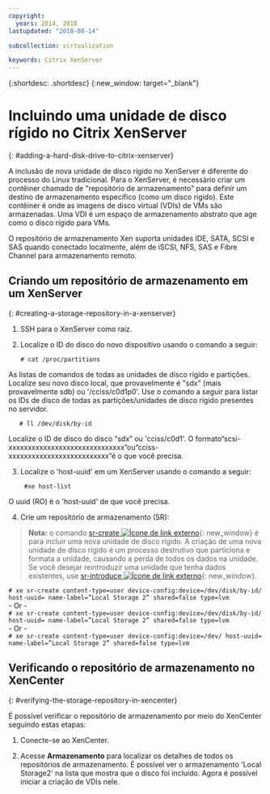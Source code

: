 ```yaml
---
copyright:
  years: 2014, 2018
lastupdated: "2018-08-14"

subcollection: virtualization

keywords: Citrix XenServer
---
```


{:shortdesc: .shortdesc}
{:new_window: target="_blank"}

# Incluindo uma unidade de disco rígido no Citrix XenServer
{: #adding-a-hard-disk-drive-to-citrix-xenserver}

A inclusão de nova unidade de disco rígido no XenServer é diferente do processo do Linux tradicional. Para o XenServer, é necessário criar um contêiner chamado de "repositório de armazenamento" para definir um destino de armazenamento específico (como um disco rígido). Este contêiner é onde as imagens de disco virtual (VDIs) de VMs são armazenadas. Uma VDI é um espaço de armazenamento abstrato que age como o disco rígido para VMs.

O repositório de armazenamento Xen suporta unidades IDE, SATA, SCSI e SAS quando conectado localmente, além de iSCSI, NFS, SAS e Fibre Channel para armazenamento remoto.

## Criando um repositório de armazenamento em um XenServer
{: #creating-a-storage-repository-in-a-xenserver}

1. SSH para o XenServer como raiz.

2. Localize o ID do disco do novo dispositivo usando o comando a seguir:

       # cat /proc/partitions

  As listas de comandos de todas as unidades de disco rígido e partições. Localize seu novo disco local, que provavelmente é "sdx" (mais provavelmente sdb) ou '/cciss/c0d1p0'. Use o comando a seguir para listar os IDs de disco de todas as partições/unidades de disco rígido presentes no servidor.

       # ll /dev/disk/by-id

  Localize o ID de disco do disco “sdx” ou 'cciss/c0d1'. O formato“scsi-xxxxxxxxxxxxxxxxxxxxxxxxxxxxxx”ou“cciss-xxxxxxxxxxxxxxxxxxxxxxxxxx”é o que você precisa.

3. Localize o 'host-uuid' em um XenServer usando o comando a seguir:

        #xe host-list

  O uuid (RO) é o 'host-uuid' de que você precisa.

4. Crie um repositório de armazenamento (SR):

  > **Nota:** o comando [sr-create ![Ícone de link externo](../../icons/launch-glyph.svg "Ícone de link externo")](http://support.citrix.com/article/CTX121313){: new_window} é para incluir uma nova unidade de disco rígido. A criação de uma nova unidade de disco rígido é um processo destrutivo que particiona e formata a unidade, causando a perda de todos os dados na unidade. Se você desejar reintroduzir uma unidade que tenha dados existentes, use [sr-introduce ![Ícone de link externo](../../icons/launch-glyph.svg "Ícone de link externo")](http://support.citrix.com/article/CTX121896){: new_window}.

  `# xe sr-create content-type=user device-config:device=/dev/disk/by-id/ host-uuid= name-label=”Local Storage 2” shared=false type=lvm`<br/>
  \- Or -<br/>
  `# xe sr-create content-type=user device-config:device=/dev/disk/by-id/ host-uuid= name-label=”Local Storage 2” shared=false type=lvm`<br/>
  \- Or -<br/>
  `# xe sr-create content-type=user device-config:device=/dev/ host-uuid= name-label=”Local Storage 2” shared=false type=lvm`

## Verificando o repositório de armazenamento no XenCenter
{: #verifying-the-storage-repository-in-xencenter}

É possível verificar o repositório de armazenamento por meio do XenCenter seguindo estas etapas:

1. Conecte-se ao XenCenter.

2. Acesse **Armazenamento** para localizar os detalhes de todos os repositórios de armazenamento. É possível ver o armazenamento 'Local Storage2' na lista que mostra que o disco foi incluído. Agora é possível iniciar a criação de VDIs nele.
